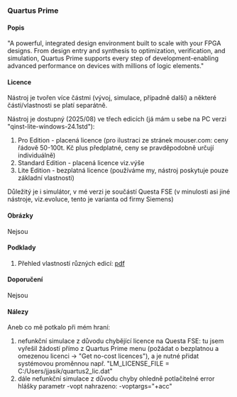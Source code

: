 ### Quartus Prime

#### Popis

"A powerful, integrated design environment built to scale with your FPGA designs. From design entry and synthesis to optimization, verification, and simulation, Quartus Prime supports every step of development-enabling advanced performance on devices with millions of logic elements."

#### Licence

Nástroj je tvořen více částmi (vývoj, simulace, případně další) a některé části/vlastnosti se platí separátně.

Nástroj je dostupný (2025/08) ve třech edicích (já mám u sebe na PC verzi "qinst-lite-windows-24.1std"):

1. Pro Edition - placená licence (pro ilustraci ze stránek mouser.com: ceny řádově 50-100t. Kč plus předplatné, ceny se pravděpodobně určují individuálně)
2. Standard Edition - placená licence viz.výše
3. Lite Edition - bezplatná licence (používáme my, nástroj poskytuje pouze základní vlastnosti)

Důležitý je i simulátor, v mé verzi je součástí Questa FSE (v minulosti asi jiné nástroje, viz.evoluce, tento je varianta od firmy Siemens)

#### Obrázky

Nejsou

#### Podklady

1. Přehled vlastností různých edicí: [pdf](quartus-prime-comparison_v-x.pdf)

#### Doporučení

Nejsou

#### Nálezy

Aneb co mě potkalo při mém hraní:

1. nefunkční simulace z důvodu chybějící licence na Questa FSE: tu jsem vyřešil žádostí přímo z Quartus Prime menu (požádat o bezplatnou a omezenou licenci -> "Get no-cost licences"), a je nutné přidat systémovou proměnnou např. "LM_LICENSE_FILE = C:/Users/jjasik/quartus2_lic.dat"
2. dále nefunkční simulace z důvodu chyby ohledně potlačitelné error hlášky parametr -vopt nahrazeno: -voptargs="+acc"